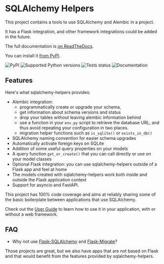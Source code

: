 # SQLAlchemy Helpers

This project contains a tools to use SQLAlchemy and Alembic in a project.

It has a Flask integration, and other framework integrations could be added in the future.

The full documentation is [on ReadTheDocs](https://sqlalchemy-helpers.readthedocs.io).

You can install it [from PyPI](https://pypi.org/project/sqlalchemy-helpers/).

![PyPI](https://img.shields.io/pypi/v/sqlalchemy-helpers.svg)
![Supported Python versions](https://img.shields.io/pypi/pyversions/sqlalchemy-helpers.svg)
![Tests status](https://github.com/fedora-infra/sqlalchemy-helpers/actions/workflows/tests.yml/badge.svg?branch=develop)
![Documentation](https://readthedocs.org/projects/sqlalchemy-helpers/badge/?version=latest)

## Features

Here's what sqlalchemy-helpers provides:

- Alembic integration:
  - programmatically create or upgrade your schema,
  - get information about schema versions and status
  - drop your tables without leaving alembic information behind
  - use a function in your `env.py` script to retrieve the database URL, and
    thus avoid repeating your configuration in two places.
  - migration helper functions such as `is_sqlite()` or `exists_in_db()`
- SQLAlchemy naming convention for easier schema upgrades
- Automatically activate foreign keys on SQLite
- Addition of some useful query properties on your models
- A query function `get_or_create()` that you can call directly or use on your model classes
- Optional Flask integration: you can use sqlalchemy-helpers outside of a Flask app and feel at home
- The models created with sqlalchemy-helpers work both inside and outside the Flask application
  context
- Support for asyncio and FastAPI.

This project has 100% code coverage and aims at reliably sharing some of the basic boilerplate
between applications that use SQLAlchemy.

Check out the [User Guide](https://sqlalchemy-helpers.readthedocs.io/en/latest/user.html) to learn
how to use it in your application, with or without a web framework.

## FAQ

- Why not use [Flask-SQLAlchemy](https://flask-sqlalchemy.palletsprojects.com) and
  [Flask-Migrate](https://github.com/miguelgrinberg/Flask-Migrate/)?

Those projects are great, but we also have apps that are not based on Flask and that would benefit
from the features provided by sqlalchemy-helpers.
